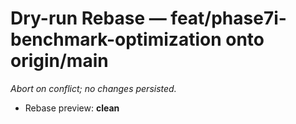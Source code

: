 # Dry-run Rebase — feat/phase7i-benchmark-optimization onto origin/main
_Abort on conflict; no changes persisted._

- Rebase preview: **clean**

